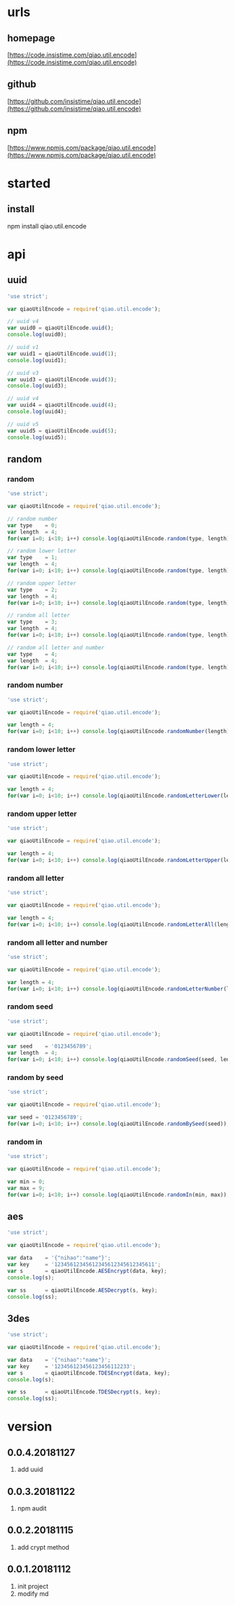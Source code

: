 # urls
## homepage
[https://code.insistime.com/qiao.util.encode](https://code.insistime.com/qiao.util.encode)

## github
[https://github.com/insistime/qiao.util.encode](https://github.com/insistime/qiao.util.encode)

## npm
[https://www.npmjs.com/package/qiao.util.encode](https://www.npmjs.com/package/qiao.util.encode)

# started
## install
npm install qiao.util.encode

# api
## uuid
```javascript
'use strict';

var qiaoUtilEncode = require('qiao.util.encode');

// uuid v4
var uuid0 = qiaoUtilEncode.uuid();
console.log(uuid0);

// uuid v1
var uuid1 = qiaoUtilEncode.uuid(1);
console.log(uuid1);

// uuid v3
var uuid3 = qiaoUtilEncode.uuid(3);
console.log(uuid3);

// uuid v4
var uuid4 = qiaoUtilEncode.uuid(4);
console.log(uuid4);

// uuid v5
var uuid5 = qiaoUtilEncode.uuid(5);
console.log(uuid5);
```

## random
### random
```javascript
'use strict';

var qiaoUtilEncode = require('qiao.util.encode');

// random number
var type	= 0;
var length	= 4;
for(var i=0; i<10; i++) console.log(qiaoUtilEncode.random(type, length));

// random lower letter
var type	= 1;
var length	= 4;
for(var i=0; i<10; i++) console.log(qiaoUtilEncode.random(type, length));

// random upper letter
var type	= 2;
var length	= 4;
for(var i=0; i<10; i++) console.log(qiaoUtilEncode.random(type, length));

// random all letter
var type	= 3;
var length	= 4;
for(var i=0; i<10; i++) console.log(qiaoUtilEncode.random(type, length));

// random all letter and number
var type	= 4;
var length	= 4;
for(var i=0; i<10; i++) console.log(qiaoUtilEncode.random(type, length));
```

### random number
```javascript
'use strict';

var qiaoUtilEncode = require('qiao.util.encode');

var length = 4;
for(var i=0; i<10; i++) console.log(qiaoUtilEncode.randomNumber(length));
```

### random lower letter
```javascript
'use strict';

var qiaoUtilEncode = require('qiao.util.encode');

var length = 4;
for(var i=0; i<10; i++) console.log(qiaoUtilEncode.randomLetterLower(length));
```

### random upper letter
```javascript
'use strict';

var qiaoUtilEncode = require('qiao.util.encode');

var length = 4;
for(var i=0; i<10; i++) console.log(qiaoUtilEncode.randomLetterUpper(length));
```

### random all letter
```javascript
'use strict';

var qiaoUtilEncode = require('qiao.util.encode');

var length = 4;
for(var i=0; i<10; i++) console.log(qiaoUtilEncode.randomLetterAll(length));
```

### random all letter and number
```javascript
'use strict';

var qiaoUtilEncode = require('qiao.util.encode');

var length = 4;
for(var i=0; i<10; i++) console.log(qiaoUtilEncode.randomLetterNumber(length));
```

### random seed
```javascript
'use strict';

var qiaoUtilEncode = require('qiao.util.encode');

var seed	= '0123456789';
var length 	= 4;
for(var i=0; i<10; i++) console.log(qiaoUtilEncode.randomSeed(seed, length));
```

### random by seed
```javascript
'use strict';

var qiaoUtilEncode = require('qiao.util.encode');

var seed = '0123456789';
for(var i=0; i<10; i++) console.log(qiaoUtilEncode.randomBySeed(seed));
```

### random in
```javascript
'use strict';

var qiaoUtilEncode = require('qiao.util.encode');

var min = 0;
var max = 9;
for(var i=0; i<10; i++) console.log(qiaoUtilEncode.randomIn(min, max));
```

## aes
```javascript
'use strict';

var qiaoUtilEncode = require('qiao.util.encode');

var data 	= '{"nihao":"name"}';
var key		= '12345612345612345612345612345611';
var s		= qiaoUtilEncode.AESEncrypt(data, key);
console.log(s);

var ss		= qiaoUtilEncode.AESDecrypt(s, key);
console.log(ss);
```

## 3des
```javascript
'use strict';

var qiaoUtilEncode = require('qiao.util.encode');

var data 	= '{"nihao":"name"}';
var key		= '123456123456123456112233';
var s		= qiaoUtilEncode.TDESEncrypt(data, key);
console.log(s);

var ss		= qiaoUtilEncode.TDESDecrypt(s, key);
console.log(ss);
```

# version
## 0.0.4.20181127
1. add uuid

## 0.0.3.20181122
1. npm audit

## 0.0.2.20181115
1. add crypt method

## 0.0.1.20181112
1. init project
2. modify md